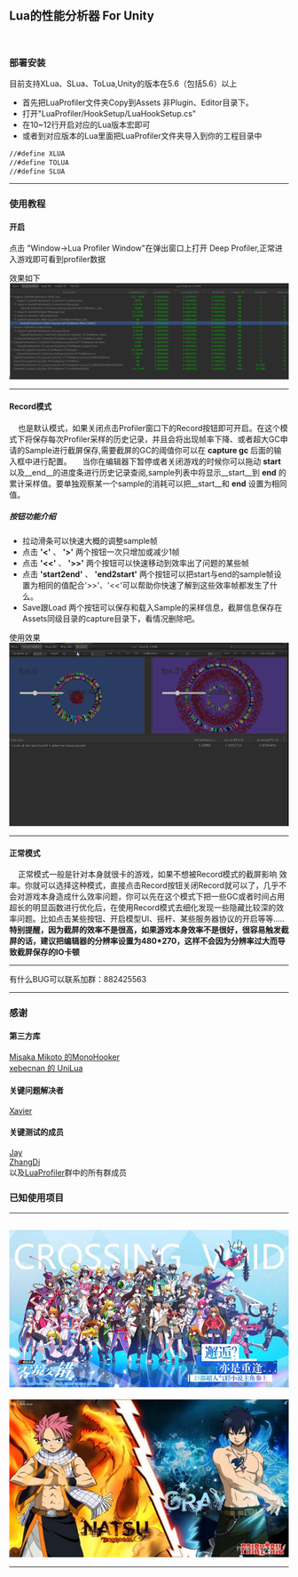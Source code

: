 ## Lua的性能分析器 For Unity
<br/>

### 部署安装
目前支持XLua、SLua、ToLua,Unity的版本在5.6（包括5.6）以上


- 首先把LuaProfiler文件夹Copy到Assets 非Plugin、Editor目录下。
- 打开"LuaProfiler/HookSetup/LuaHookSetup.cs"
- 在10~12行开启对应的Lua版本宏即可
- 或者到对应版本的Lua里面把LuaProfiler文件夹导入到你的工程目录中

``` 
//#define XLUA
//#define TOLUA
//#define SLUA
``` 


----------


### 使用教程

#### 开启

点击 "Window->Lua Profiler Window"在弹出窗口上打开 Deep Profiler,正常进入游戏即可看到profiler数据

效果如下
![](doc/profiler.png)
<br/>

---
#### Record模式
&nbsp;&nbsp;&nbsp;&nbsp;也是默认模式，如果关闭点击Profiler窗口下的Record按钮即可开启。在这个模式下将保存每次Profiler采样的历史记录，并且会将出现帧率下降、或者超大GC申请的Sample进行截屏保存,需要截屏的GC的阈值你可以在 __capture gc__ 后面的输入框中进行配置。
&nbsp;&nbsp;&nbsp;&nbsp;当你在编辑器下暂停或者关闭游戏的时候你可以拖动 __start__ 以及__end__的进度条进行历史记录查阅,sample列表中将显示__start__到 __end__ 的累计采样值。要单独观察某一个sample的消耗可以把__start__和 __end__ 设置为相同值。

##### 按钮功能介绍


- 拉动滑条可以快速大概的调整sample帧
- 点击 __'<'__ 、 __'>'__ 两个按钮一次只增加或减少1帧
- 点击 __'<<'__ 、 __'>>'__ 两个按钮可以快速移动到效率出了问题的某些帧
- 点击 __'start2end'__ 、 __'end2start'__ 两个按钮可以把start与end的sample帧设置为相同的值配合'>>'、'<<'可以帮助你快速了解到这些效率帧都发生了什么。
- Save跟Load 两个按钮可以保存和载入Sample的采样信息，截屏信息保存在Assets同级目录的capture目录下，看情况删除吧。

使用效果
![](doc/profiler.gif)
<br/>

---
#### 正常模式
&nbsp;&nbsp;&nbsp;&nbsp;正常模式一般是针对本身就很卡的游戏，如果不想被Record模式的截屏影响
效率。你就可以选择这种模式，直接点击Record按钮关闭Record就可以了，几乎不会对游戏本身造成什么效率问题，你可以先在这个模式下把一些GC或者时间占用超长的明显函数进行优化后，在使用Record模式去细化发现一些隐藏比较深的效率问题。比如点击某些按钮、开启模型UI、摇杆、某些服务器协议的开启等等.....
<br/>
 __特别提醒，因为截屏的效率不是很高，如果游戏本身效率不是很好，很容易触发截屏的话，建议把编辑器的分辨率设置为480*270，这样不会因为分辨率过大而导致截屏保存的IO卡顿__ 


---
有什么BUG可以联系加群：882425563

---
### 感谢

#### 第三方库
[Misaka Mikoto 的MonoHooker](https://github.com/easy66/MonoHooker) <br/>
[xebecnan 的 UniLua](https://github.com/xebecnan/UniLua) <br/>

#### 关键问题解决者
[Xavier](https://github.com/starwing)

#### 关键测试的成员
[Jay](https://github.com/Jayatubi) <br/>
[ZhangDi](https://github.com/ZhangDi2018) <br/>
以及[LuaProfiler](https://jq.qq.com/?_wv=1027&k=5QkOBSc)群中的所有群成员

### 已知使用项目

---

![](doc/ljjc.jpg)
---

![](doc/fairytail.jpg)

---
